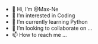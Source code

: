 - 👋 Hi, I’m @Max-Ne
- 👀 I’m interested in Coding
- 🌱 I’m currently learning Python
- 💞️ I’m looking to collaborate on ...
- 📫 How to reach me ...

<!---
Max-Ne/Max-Ne is a ✨ special ✨ repository because its `README.md` (this file) appears on your GitHub profile.
You can click the Preview link to take a look at your changes.
--->

